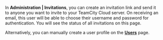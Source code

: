 [//]: # (title: Inviting Users)
[//]: # (auxiliary-id: Inviting Users)

In __Administration | Invitations__, you can create an invitation link and send it to anyone you want to invite to your TeamCity Cloud server. On receiving an email, this user will be able to choose their username and password for authentication. You will see the status of all invitations on this page.

Alternatively, you can manually create a user profile on the __[Users](managing-users-and-user-groups.md)__ page.

